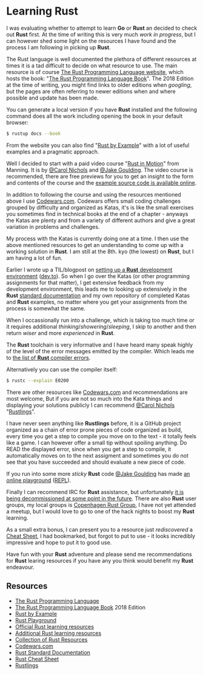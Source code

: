 # Learning Rust

I was evaluating whether to attempt to learn **Go** or **Rust** an decided to check out **Rust** first. At the time of writing this is very much _work in progress_, but I can however shed some light on the resources I have found and the process I am following in picking up **Rust**.

The Rust language is well documented the plethora of different resources at times it is a tad difficult to decide on what resource to use. The main resource is of course [The Rust Programming Language website](https://www.rust-lang.org/en-US/), which hosts the book: "[The Rust Programming Language Book](https://doc.rust-lang.org/book/2018-edition/foreword.html)". The 2018 Edition at the time of writing, you might find links to older editions when _googling_, but the pages are often referring to newer editions when and where possible and update has been made.

You can generate a local version if you have **Rust** installed and the following command does all the work including opening the book in your default browser:

```bash
$ rustup docs --book
```

From the website you can also find "[Rust by Example](https://doc.rust-lang.org/rust-by-example/index.html)" with a lot of useful examples and a pragmatic approach.

Well I decided to start with a paid video course "[Rust in Motion](https://www.manning.com/livevideo/rust-in-motion)" from Manning. It is by [@Carol Nichols](https://twitter.com/carols10cents) and [@Jake Goulding](https://twitter.com/JakeGoulding). The video course is recommended, there are free previews for you to get an insight to the form and contents of the course and the [example source code is available online](https://github.com/integer32llc/rust-in-motion-videos).

In addition to following the course and using the resources mentioned above I use [Codewars.com](https://www.codewars.com/). Codewars offers small coding challenges grouped by difficulty and organized as Katas, it's is like the small exercises you sometimes find in technical books at the end of a chapter - anyways the Katas are plenty and from a variety of different authors and give a great variation in problems and challenges.

My process with the Katas is currently doing one at a time. I then use the above mentioned resources to get an understanding to come up with a working solution in **Rust**. I am still at the 8th. kyo (the lowest) on **Rust**, but I am having a lot of fun.

Earlier I wrote up a TIL/blogpost on [setting up a **Rust** development environment](rust/setting_up_a_rust_dev_env.md) ([dev.to](https://dev.to/jonasbn/til-setting-up-a-rust-development-environment-2f95)). So when I go over the Katas (or other programming assignments for that matter), I get extensive feedback from my development environment, this leads me to looking up extensively in the **Rust** [standard documentation](https://doc.rust-lang.org/std/) and my own repository of completed Katas and **Rust** examples, no matter where you get your assignments from the process is somewhat the same.

When I occassionally run into a challenge, which is taking too much time or it requires additional _thinking_/_showering_/_sleeping_, I skip to another and then return _wiser_ and more _experienced_ in **Rust**.

The **Rust** toolchain is very informative and I have heard many speak highly of the level of the error messages emitted by the compiler. Which leads me to [the list of **Rust** compiler errors](https://doc.rust-lang.org/error-index.html).

Alternatively you can use the compiler itself:

```bash
$ rustc --explain E0200
```

There are other resources like [Codewars.com](https://www.codewars.com/) and recommendations are most welcome, But if you are not so much into the Kata things and displaying your solutions publicly I can recommend [@Carol Nichols](https://twitter.com/carols10cents) "[Rustlings](https://github.com/rust-lang/rustlings/)".

I have never seen anything like **Rustlings** before, it is a GitHub project organized as a chain of error prone pieces of code organized as build, every time you get a step to compile you move on to the text - it totally feels like a game. I can however offer a small tip without spoiling anything. Do READ the displayed error, since when you get a step to compile, it automatically moves on to the next assigment and sometimes you do not see that you have succeeded and should evaluate a new piece of code.

If you run into some more _sticky_ **Rust** code [@Jake Goulding](https://twitter.com/JakeGoulding) has made [an online playground](https://play.rust-lang.org/) ([REPL](https://en.wikipedia.org/wiki/Read%E2%80%93eval%E2%80%93print_loop)).

Finally I can recommend IRC for **Rust** assistance, but unfortunately [it is being decommissioned at some point in the future](https://blog.rust-lang.org/2019/04/26/Mozilla-IRC-Sunset-and-the-Rust-Channel.html). There are also **Rust** user groups, my local groups is [Copenhagen Rust Group](http://cph.rs/), I have not yet attended a meetup, but I would love to go to one of the hack nights to boost my **Rust** learning.

As a small extra bonus, I can present you to a resource just _rediscovered_ a [Cheat Sheet](https://cheats.rs/), I had bookmarked, but forgot to put to use - it looks incredibly impressive and hope to put it to good use.

Have fun with your **Rust** adventure and please send me recommendations for **Rust** learing resources if you have any you think would benefit my **Rust** endeavour.

## Resources

- [The Rust Programming Language](https://www.rust-lang.org/en-US/)
- [The Rust Programming Language Book](https://doc.rust-lang.org/book/2018-edition/foreword.html) 2018 Edition
- [Rust by Example](https://doc.rust-lang.org/rust-by-example/index.html)
- [Rust Playground](https://play.rust-lang.org/)
- [Official Rust learning resources](https://learning-rust.github.io/)
- [Additional Rust learning resources](https://github.com/ctjhoa/rust-learning)
- [Collection of Rust Resources](https://github.com/rust-unofficial/awesome-rust)
- [Codewars.com](https://www.codewars.com/)
- [Rust Standard Documentation](https://doc.rust-lang.org/std/)
- [Rust Cheat Sheet](https://cheats.rs/)
- [Rustlings](https://github.com/rust-lang/rustlings/)

